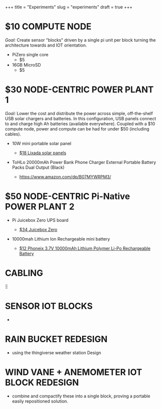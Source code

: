 +++
title = "Experiments"
slug = "experiments"
draft = true
+++

# $10 COMPUTE NODE
_Goal:_ Create sensor "blocks" driven by a single pi unit per block turning the architecture towards and IOT orientation.

* PiZero single core
	* $5
* 16GB MicroSD
	* $5

# $30 NODE-CENTRIC POWER PLANT 1
_Goal:_ Lower the cost and distribute the power across simple, off-the-shelf USB solar chargers and batteries.  In this configuration, USB panels connect to and charge high Ah batteries (available everywhere).  Coupled with a $10 compute node, power and compute can be had for under $50 (including cables).

* 10W mini portable solar panel
	* [$18 Lixada solar panels](https://www.amazon.com/Lixada-Effiency-Activities-Lighting-Monocrystalline/dp/B01MCXZJ8Y)

* ToHLo 20000mAh Power Bank Phone Charger External Portable Battery Packs Dual Output (Black)
	* https://www.amazon.com/dp/B07MYWRPM3/

# $50 NODE-CENTRIC Pi-Native POWER PLANT 2

* Pi Juicebox Zero UPS board
	* [$34 Juicebox Zero](https://juiceboxzero.com/product/juicebox-zero-battery-management-board/)

* 10000mah Lithium Ion Rechargeable mini battery
	* [$12 Phoneix 3.7V 10000mAh Lithium Polymer Li-Po Rechargeable Battery](https://www.amazon.com/Phoneix-10000mAh-Lithium-Polymer-Rechargeable/dp/B071FB26GL)


# CABLING

&#926;

# SENSOR IOT BLOCKS
*

# RAIN BUCKET REDESIGN
* using the thingiverse weather station Design


# WIND VANE + ANEMOMETER IOT BLOCK REDESIGN
* combine and compactify these into a single block, proving a portable easily repositioned solution.
